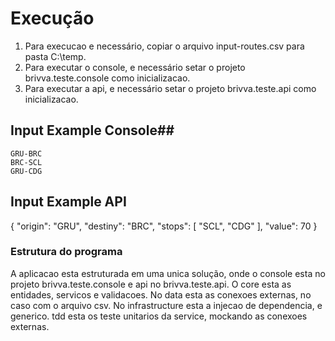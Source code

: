 # Execução #

1. Para execucao e necessário, copiar o arquivo input-routes.csv para pasta C:\temp.
2. Para executar o console, e necessário setar o projeto brivva.teste.console como inicializacao.
3. Para executar a api, e necessário  setar o projeto brivva.teste.api como inicializacao.

## Input Example Console##
```
GRU-BRC
BRC-SCL
GRU-CDG
```

## Input Example API ## 
{
  "origin": "GRU",
  "destiny": "BRC",
  "stops": [
    "SCL",
     "CDG"
  ],
  "value": 70
}

### Estrutura do programa ###
A aplicacao esta estruturada em uma unica solução, onde o console esta no projeto brivva.teste.console e api no brivva.teste.api.
O core esta as entidades, servicos e validacoes.
No data esta as conexoes externas, no caso com o arquivo csv.
No infrastructure esta a injecao de dependencia, e generico.
tdd esta os teste unitarios da service, mockando as conexoes externas.


